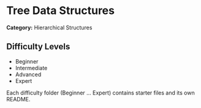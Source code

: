 ﻿# Tree Data Structures

**Category:** Hierarchical Structures

## Difficulty Levels
- Beginner
- Intermediate
- Advanced
- Expert

Each difficulty folder (Beginner … Expert) contains starter files and its own README.
